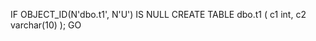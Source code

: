 IF OBJECT_ID(N'dbo.t1', N'U') IS NULL
CREATE TABLE dbo.t1 (
    c1 int,
    c2 varchar(10)
    );
GO